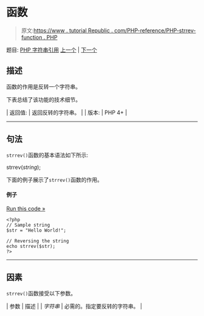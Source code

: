 # 函数

> 原文:[https://www . tutorial Republic . com/PHP-reference/PHP-strrev-function . PHP](https://www.tutorialrepublic.com/php-reference/php-strrev-function.php)

题目: [PHP 字符串引用](php-string-functions.php) [上一个](php-strrchr-function.php) | [下一个](php-strripos-function.php)

## 描述

函数的作用是反转一个字符串。

下表总结了该功能的技术细节。

| 返回值: | 返回反转的字符串。 |
| 版本: | PHP 4+ |

* * *

## 句法

`strrev()`函数的基本语法如下所示:

strrev(*string*);

下面的例子展示了`strrev()`函数的作用。

#### 例子

[Run this code »](../codelab.php?topic=php&file=reverse-a-string "Run this code to view the output")

```
<?php
// Sample string
$str = "Hello World!";

// Reversing the string
echo strrev($str);
?>
```

* * *

## 因素

`strrev()`函数接受以下参数。

| 参数 | 描述 |
| *字符串* | 必需的。指定要反转的字符串。 |